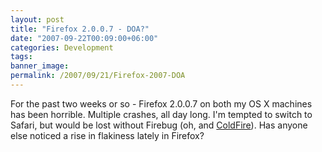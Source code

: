 ```yaml
---
layout: post
title: "Firefox 2.0.0.7 - DOA?"
date: "2007-09-22T00:09:00+06:00"
categories: Development 
tags: 
banner_image: 
permalink: /2007/09/21/Firefox-2007-DOA
---
```


For the past two weeks or so - Firefox 2.0.0.7 on both my OS X machines has been horrible. Multiple crashes, all day long. I'm tempted to switch to Safari, but would be lost without Firebug (oh, and <a href="http://coldfire.riaforge.org">ColdFire</a>). Has anyone else noticed a rise in flakiness lately in Firefox?